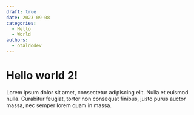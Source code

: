 ```yaml
---
draft: true
date: 2023-09-08
categories:
  - Hello
  - World
authors:
  - otaldodev
---
```


# Hello world 2!

Lorem ipsum dolor sit amet, consectetur adipiscing elit. Nulla et euismod
nulla. Curabitur feugiat, tortor non consequat finibus, justo purus auctor
massa, nec semper lorem quam in massa.

<!-- more -->
